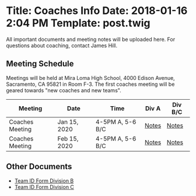 Title: Coaches Info
Date: 2018-01-16 2:04 PM
Template: post.twig
===

All important documents and meeting notes will be uploaded here. For questions about coaching, contact James Hill.

## Meeting Schedule

Meetings will be held at Mira Loma High School, 4000 Edison Avenue, Sacramento, CA 95821 in Room F-3. The first coaches meeting will be geared towards "new coaches and new teams".

Meeting                    | Date         | Time              | Div A       | Div B/C
-------                    | ----         | ----              | ---         | ---
Coaches Meeting            | Jan 15, 2020 | 4-5PM A, 5-6 B/C  | [Notes][1]  | [Notes][2]
Coaches Meeting            | Feb 15, 2020 | 4-5PM A, 5-6 B/C  | [Notes][3]  | [Notes][4]

## Other Documents

- [Team ID Form Division B](/assets/coaches-info/Division-BC/Team_ID_B_Form.doc)
- [Team ID Form Division C](/assets/coaches-info/Division-BC/Team_ID_C_Form.doc)

[1]: /assets/coaches-info/Division-A/Agenda-2nd-Coachs-Meeting.doc
[2]: /assets/coaches-info/Division-BC/Agenda-2nd-Coachs-Meeting.doc
[3]: /assets/coaches-info/Division-BC/Final_Coaches_Meeting.doc
[4]: /assets/coaches-info/Division-BC/.doc

